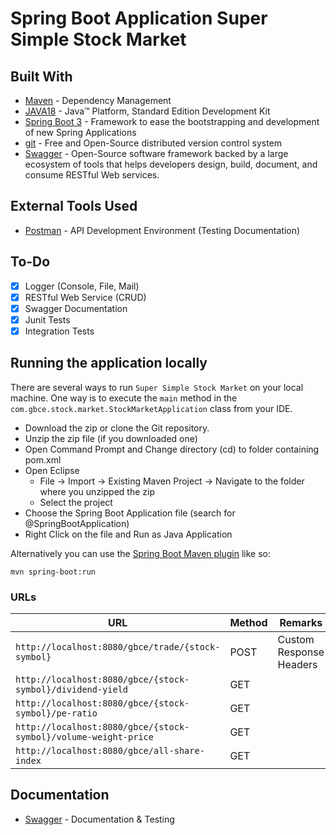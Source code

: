 # Spring Boot Application Super Simple Stock Market

## Built With

* 	[Maven](https://maven.apache.org/) - Dependency Management
* 	[JAVA18](https://www.oracle.com/java/technologies/javase/jdk18-archive-downloads.html) - Java™ Platform, Standard Edition Development Kit 
* 	[Spring Boot 3](https://spring.io/projects/spring-boot) - Framework to ease the bootstrapping and development of new Spring Applications
* 	[git](https://git-scm.com/) - Free and Open-Source distributed version control system 
* 	[Swagger](https://swagger.io/) - Open-Source software framework backed by a large ecosystem of tools that helps developers design, build, document, and consume RESTful Web services.

## External Tools Used

* [Postman](https://www.getpostman.com/) - API Development Environment (Testing Documentation)

## To-Do

- [x] Logger (Console, File, Mail)
- [x] RESTful Web Service (CRUD)
- [x] Swagger Documentation
- [x] Junit Tests
- [x] Integration Tests

## Running the application locally

There are several ways to run `Super Simple Stock Market` on your local machine. One way is to execute the `main` method in the `com.gbce.stock.market.StockMarketApplication` class from your IDE.

- Download the zip or clone the Git repository.
- Unzip the zip file (if you downloaded one)
- Open Command Prompt and Change directory (cd) to folder containing pom.xml
- Open Eclipse 
   - File -> Import -> Existing Maven Project -> Navigate to the folder where you unzipped the zip
   - Select the project
- Choose the Spring Boot Application file (search for @SpringBootApplication)
- Right Click on the file and Run as Java Application

Alternatively you can use the [Spring Boot Maven plugin](https://docs.spring.io/spring-boot/docs/current/reference/html/build-tool-plugins-maven-plugin.html) like so:

```shell
mvn spring-boot:run
```

### URLs

|  URL |  Method | Remarks |
|----------|--------------|--------------|
|`http://localhost:8080/gbce/trade/{stock-symbol}`                | POST | Custom Response Headers|
|`http://localhost:8080/gbce/{stock-symbol}/dividend-yield`       | GET | |
|`http://localhost:8080/gbce/{stock-symbol}/pe-ratio`             | GET | |
|`http://localhost:8080/gbce/{stock-symbol}/volume-weight-price`  | GET | |
|`http://localhost:8080/gbce/all-share-index`                     | GET | |


## Documentation

* [Swagger](http://localhost:8080/swagger-ui.html) - Documentation & Testing


